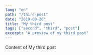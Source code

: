 ```yaml
---
lang: "en"
path: "/third-post"
date: "2019-09-26"
title: "My third post"
tags: ["second", "third", "post"]
excerpt: "A preview of my third post"
---
```


Content of My third post
